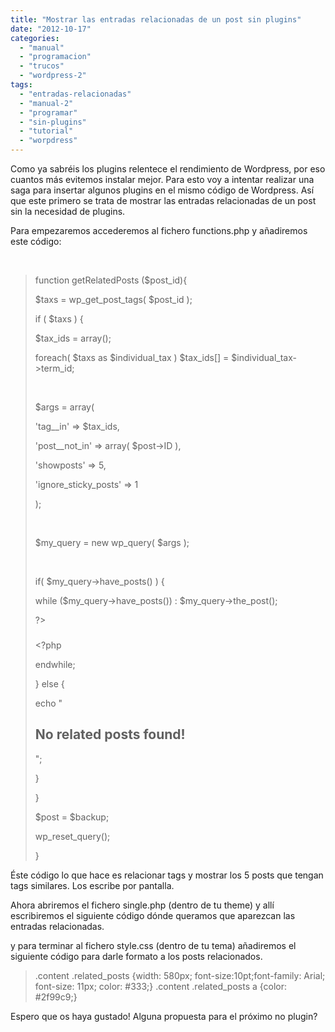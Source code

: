 ```yaml
---
title: "Mostrar las entradas relacionadas de un post sin plugins"
date: "2012-10-17"
categories: 
  - "manual"
  - "programacion"
  - "trucos"
  - "wordpress-2"
tags: 
  - "entradas-relacionadas"
  - "manual-2"
  - "programar"
  - "sin-plugins"
  - "tutorial"
  - "worpdress"
---
```


Como ya sabréis los plugins relentece el rendimiento de Wordpress, por eso cuantos más evitemos instalar mejor. Para esto voy a intentar realizar una saga para insertar algunos plugins en el mismo código de Wordpress. Así que este primero se trata de mostrar las entradas relacionadas de un post sin la necesidad de plugins.

Para empezaremos accederemos al fichero functions.php y añadiremos este código:

 

> function getRelatedPosts ($post\_id){
> 
> $taxs = wp\_get\_post\_tags( $post\_id );
> 
> if ( $taxs ) {
> 
> $tax\_ids = array();
> 
> foreach( $taxs as $individual\_tax ) $tax\_ids\[\] = $individual\_tax->term\_id;
> 
>  
> 
> $args = array(
> 
> 'tag\_\_in' => $tax\_ids,
> 
> 'post\_\_not\_in' => array( $post->ID ),
> 
> 'showposts' => 5,
> 
> 'ignore\_sticky\_posts' => 1
> 
> );
> 
>  
> 
> $my\_query = new wp\_query( $args );
> 
>  
> 
> if( $my\_query->have\_posts() ) {
> 
> while ($my\_query->have\_posts()) : $my\_query->the\_post();
> 
> ?><h3><a href=" <?php the\_permalink();?> " rel="bookmark" title=" <?php the\_title(); ?> "> <?php the\_title() ?></a></h3> <?php
> 
> endwhile;
> 
> } else {
> 
> echo "<h2>No related posts found!</h2>";
> 
> }
> 
> }
> 
> $post = $backup;
> 
> wp\_reset\_query();
> 
> }

Éste código lo que hace es relacionar tags y mostrar los 5 posts que tengan tags similares. Los escribe por pantalla.

Ahora abriremos el fichero single.php (dentro de tu theme) y allí escribiremos el siguiente código dónde queramos que aparezcan las entradas relacionadas.

> <div class=”related\_posts”>
> 
> <?php
> 
> getRelatedPosts ( get\_the\_ID() );
> 
> ?>
> 
> </div>

y para terminar al fichero style.css (dentro de tu tema) añadiremos el siguiente código para darle formato a los posts relacionados.

> .content .related\_posts {width: 580px; font-size:10pt;font-family: Arial; font-size: 11px; color: #333;} .content .related\_posts a {color: #2f99c9;}

Espero que os haya gustado! Alguna propuesta para el próximo no plugin?
